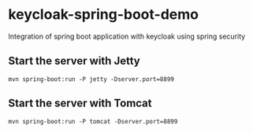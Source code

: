 # keycloak-spring-boot-demo
Integration of spring boot application with keycloak using spring security

## Start the server with Jetty

```mvn spring-boot:run -P jetty -Dserver.port=8899```

## Start the server with Tomcat

```mvn spring-boot:run -P tomcat -Dserver.port=8899```
